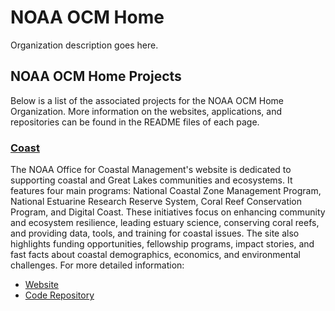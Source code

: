 # NOAA OCM Home

Organization description goes here.

## NOAA OCM Home Projects

Below is a list of the associated projects for the NOAA OCM Home Organization. More information on the websites, applications, and repositories can be found in the README files of each page.

### [Coast](https://github.com/ocm-home/coast_home)

The NOAA Office for Coastal Management's website is dedicated to supporting coastal and Great Lakes communities and ecosystems. It features four main programs: National Coastal Zone Management Program, National Estuarine Research Reserve System, Coral Reef Conservation Program, and Digital Coast. These initiatives focus on enhancing community and ecosystem resilience, leading estuary science, conserving coral reefs, and providing data, tools, and training for coastal issues. The site also highlights funding opportunities, fellowship programs, impact stories, and fast facts about coastal demographics, economics, and environmental challenges. For more detailed information: 

- [Website](https://coast.noaa.gov)
- [Code Repository](https://github.com/ocm-home/coast_home)
